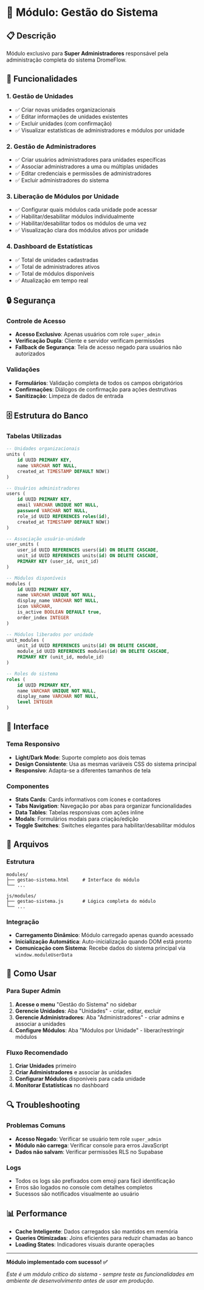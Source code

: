 # 🔧 Módulo: Gestão do Sistema

## 📋 Descrição
Módulo exclusivo para **Super Administradores** responsável pela administração completa do sistema DromeFlow.

## 🎯 Funcionalidades

### 1. **Gestão de Unidades**
- ✅ Criar novas unidades organizacionais
- ✅ Editar informações de unidades existentes
- ✅ Excluir unidades (com confirmação)
- ✅ Visualizar estatísticas de administradores e módulos por unidade

### 2. **Gestão de Administradores**
- ✅ Criar usuários administradores para unidades específicas
- ✅ Associar administradores a uma ou múltiplas unidades
- ✅ Editar credenciais e permissões de administradores
- ✅ Excluir administradores do sistema

### 3. **Liberação de Módulos por Unidade**
- ✅ Configurar quais módulos cada unidade pode acessar
- ✅ Habilitar/desabilitar módulos individualmente
- ✅ Habilitar/desabilitar todos os módulos de uma vez
- ✅ Visualização clara dos módulos ativos por unidade

### 4. **Dashboard de Estatísticas**
- ✅ Total de unidades cadastradas
- ✅ Total de administradores ativos
- ✅ Total de módulos disponíveis
- ✅ Atualização em tempo real

## 🔒 Segurança

### Controle de Acesso
- **Acesso Exclusivo**: Apenas usuários com role `super_admin`
- **Verificação Dupla**: Cliente e servidor verificam permissões
- **Fallback de Segurança**: Tela de acesso negado para usuários não autorizados

### Validações
- **Formulários**: Validação completa de todos os campos obrigatórios
- **Confirmações**: Diálogos de confirmação para ações destrutivas
- **Sanitização**: Limpeza de dados de entrada

## 🗄️ Estrutura do Banco

### Tabelas Utilizadas
```sql
-- Unidades organizacionais
units (
    id UUID PRIMARY KEY,
    name VARCHAR NOT NULL,
    created_at TIMESTAMP DEFAULT NOW()
)

-- Usuários administradores
users (
    id UUID PRIMARY KEY,
    email VARCHAR UNIQUE NOT NULL,
    password VARCHAR NOT NULL,
    role_id UUID REFERENCES roles(id),
    created_at TIMESTAMP DEFAULT NOW()
)

-- Associação usuário-unidade
user_units (
    user_id UUID REFERENCES users(id) ON DELETE CASCADE,
    unit_id UUID REFERENCES units(id) ON DELETE CASCADE,
    PRIMARY KEY (user_id, unit_id)
)

-- Módulos disponíveis
modules (
    id UUID PRIMARY KEY,
    name VARCHAR UNIQUE NOT NULL,
    display_name VARCHAR NOT NULL,
    icon VARCHAR,
    is_active BOOLEAN DEFAULT true,
    order_index INTEGER
)

-- Módulos liberados por unidade
unit_modules (
    unit_id UUID REFERENCES units(id) ON DELETE CASCADE,
    module_id UUID REFERENCES modules(id) ON DELETE CASCADE,
    PRIMARY KEY (unit_id, module_id)
)

-- Roles do sistema
roles (
    id UUID PRIMARY KEY,
    name VARCHAR UNIQUE NOT NULL,
    display_name VARCHAR NOT NULL,
    level INTEGER
)
```

## 🎨 Interface

### Tema Responsivo
- **Light/Dark Mode**: Suporte completo aos dois temas
- **Design Consistente**: Usa as mesmas variáveis CSS do sistema principal
- **Responsivo**: Adapta-se a diferentes tamanhos de tela

### Componentes
- **Stats Cards**: Cards informativos com ícones e contadores
- **Tabs Navigation**: Navegação por abas para organizar funcionalidades
- **Data Tables**: Tabelas responsivas com ações inline
- **Modals**: Formulários modais para criação/edição
- **Toggle Switches**: Switches elegantes para habilitar/desabilitar módulos

## 🔧 Arquivos

### Estrutura
```
modules/
├── gestao-sistema.html     # Interface do módulo
└── ...

js/modules/
├── gestao-sistema.js       # Lógica completa do módulo
└── ...
```

### Integração
- **Carregamento Dinâmico**: Módulo carregado apenas quando acessado
- **Inicialização Automática**: Auto-inicialização quando DOM está pronto
- **Comunicação com Sistema**: Recebe dados do sistema principal via `window.moduleUserData`

## 🚀 Como Usar

### Para Super Admin
1. **Acesse o menu** "Gestão do Sistema" no sidebar
2. **Gerencie Unidades**: Aba "Unidades" - criar, editar, excluir
3. **Gerencie Administradores**: Aba "Administradores" - criar admins e associar a unidades
4. **Configure Módulos**: Aba "Módulos por Unidade" - liberar/restringir módulos

### Fluxo Recomendado
1. **Criar Unidades** primeiro
2. **Criar Administradores** e associar às unidades
3. **Configurar Módulos** disponíveis para cada unidade
4. **Monitorar Estatísticas** no dashboard

## 🔍 Troubleshooting

### Problemas Comuns
- **Acesso Negado**: Verificar se usuário tem role `super_admin`
- **Módulo não carrega**: Verificar console para erros JavaScript
- **Dados não salvam**: Verificar permissões RLS no Supabase

### Logs
- Todos os logs são prefixados com emoji para fácil identificação
- Erros são logados no console com detalhes completos
- Sucessos são notificados visualmente ao usuário

## 📊 Performance
- **Cache Inteligente**: Dados carregados são mantidos em memória
- **Queries Otimizadas**: Joins eficientes para reduzir chamadas ao banco
- **Loading States**: Indicadores visuais durante operações

---

**Módulo implementado com sucesso! ✅**

*Este é um módulo crítico do sistema - sempre teste as funcionalidades em ambiente de desenvolvimento antes de usar em produção.*
